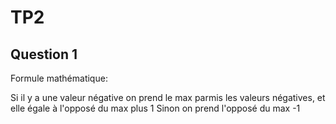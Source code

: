 # TP2

## Question 1

Formule mathématique:

Si il y a une valeur négative on prend le max parmis les valeurs négatives, et elle égale à l'opposé du max plus 1
Sinon on prend l'opposé du max -1

